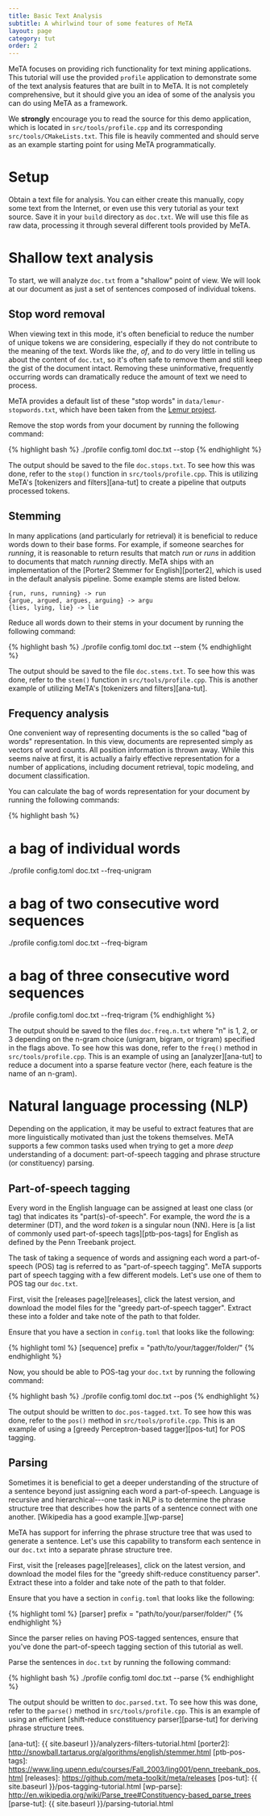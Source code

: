 ```yaml
---
title: Basic Text Analysis
subtitle: A whirlwind tour of some features of MeTA
layout: page
category: tut
order: 2
---
```


MeTA focuses on providing rich functionality for text mining applications.
This tutorial will use the provided `profile` application to demonstrate
some of the text analysis features that are built in to MeTA. It is not
completely comprehensive, but it should give you an idea of some of the
analysis you can do using MeTA as a framework.

We **strongly** encourage you to read the source for this demo application,
which is located in `src/tools/profile.cpp` and its corresponding
`src/tools/CMakeLists.txt`. This file is heavily commented and should serve
as an example starting point for using MeTA programmatically.

# Setup
Obtain a text file for analysis. You can either create this manually, copy
some text from the Internet, or even use this very tutorial as your text
source. Save it in your `build` directory as `doc.txt`. We will use this
file as raw data, processing it through several different tools provided by
MeTA.

# Shallow text analysis
To start, we will analyze `doc.txt` from a "shallow" point of view. We will
look at our document as just a set of sentences composed of individual
tokens.

## Stop word removal
When viewing text in this mode, it's often beneficial to reduce the number
of unique tokens we are considering, especially if they do not contribute
to the meaning of the text. Words like *the*, *of*, and *to* do very little
in telling us about the content of `doc.txt`, so it's often safe to remove
them and still keep the gist of the document intact. Removing these
uninformative, frequently occurring words can dramatically reduce the
amount of text we need to process.

MeTA provides a default list of these "stop words" in
`data/lemur-stopwords.txt`, which have been taken from the [Lemur
project][lemur].

Remove the stop words from your document by running the following command:

{% highlight bash %}
./profile config.toml doc.txt --stop
{% endhighlight %}

The output should be saved to the file `doc.stops.txt`. To see how this was
done, refer to the `stop()` function in `src/tools/profile.cpp`. This is
utilizing MeTA's [tokenizers and filters][ana-tut] to create a pipeline that
outputs processed tokens.

## Stemming
In many applications (and particularly for retrieval) it is beneficial to
reduce words down to their base forms. For example, if someone searches for
*running*, it is reasonable to return results that match *run* or *runs* in
addition to documents that match *running* directly. MeTA ships with an
implementation of the [Porter2 Stemmer for English][porter2], which is used
in the default analysis pipeline. Some example stems are listed below.

~~~
{run, runs, running} -> run
{argue, argued, argues, arguing} -> argu
{lies, lying, lie} -> lie
~~~

Reduce all words down to their stems in your document by running the
following command:

{% highlight bash %}
./profile config.toml doc.txt --stem
{% endhighlight %}

The output should be saved to the file `doc.stems.txt`. To see how this was
done, refer to the `stem()` function in `src/tools/profile.cpp`. This is
another example of utilizing MeTA's [tokenizers and filters][ana-tut].

## Frequency analysis
One convenient way of representing documents is the so called "bag of
words" representation. In this view, documents are represented simply as
vectors of word counts. All position information is thrown away. While this
seems naive at first, it is actually a fairly effective representation for
a number of applications, including document retrieval, topic modeling, and
document classification.

You can calculate the bag of words representation for your document by
running the following commands:

{% highlight bash %}
# a bag of individual words
./profile config.toml doc.txt --freq-unigram

# a bag of two consecutive word sequences
./profile config.toml doc.txt --freq-bigram

# a bag of three consecutive word sequences
./profile config.toml doc.txt --freq-trigram
{% endhighlight %}

The output should be saved to the files `doc.freq.n.txt` where "n" is 1, 2,
or 3 depending on the n-gram choice (unigram, bigram, or trigram) specified
in the flags above. To see how this was done, refer to the `freq()` method
in `src/tools/profile.cpp`. This is an example of using an
[analyzer][ana-tut] to reduce a document into a sparse feature vector
(here, each feature is the name of an n-gram).

# Natural language processing (NLP)
Depending on the application, it may be useful to extract features that are
more linguistically motivated than just the tokens themselves. MeTA
supports a few common tasks used when trying to get a more *deep*
understanding of a document: part-of-speech tagging and phrase structure
(or constituency) parsing.

## Part-of-speech tagging
Every word in the English language can be assigned at least one class (or
tag) that indicates its "part(s)-of-speech". For example, the word *the* is
a determiner (DT), and the word *token* is a singular noun (NN). Here is [a
list of commonly used part-of-speech tags][ptb-pos-tags] for English as
defined by the Penn Treebank project.

The task of taking a sequence of words and assigning each word a
part-of-speech (POS) tag is referred to as "part-of-speech tagging". MeTA
supports part of speech tagging with a few different models. Let's use one
of them to POS tag our `doc.txt`.

First, visit the [releases page][releases], click the latest version,
and download the model files for the "greedy part-of-speech tagger".
Extract these into a folder and take note of the path to that folder.

Ensure that you have a section in `config.toml` that looks like the
following:

{% highlight toml %}
[sequence]
prefix = "path/to/your/tagger/folder/"
{% endhighlight %}

Now, you should be able to POS-tag your `doc.txt` by running the following
command:

{% highlight bash %}
./profile config.toml doc.txt --pos
{% endhighlight %}

The output should be written to `doc.pos-tagged.txt`. To see how this was
done, refer to the `pos()` method in `src/tools/profile.cpp`. This is an
example of using a [greedy Perceptron-based tagger][pos-tut] for POS
tagging.

## Parsing
Sometimes it is beneficial to get a deeper understanding of the structure
of a sentence beyond just assigning each word a part-of-speech. Language is
recursive and hierarchical---one task in NLP is to determine the phrase
structure tree that describes how the parts of a sentence connect with one
another. [Wikipedia has a good example.][wp-parse]

MeTA has support for inferring the phrase structure tree that was used to
generate a sentence. Let's use this capability to transform each sentence
in our `doc.txt` into a separate phrase structure tree.

First, visit the [releases page][releases], click on the latest version,
and download the model files for the "greedy shift-reduce constituency
parser". Extract these into a folder and take note of the path to that
folder.

Ensure that you have a section in `config.toml` that looks like the
following:

{% highlight toml %}
[parser]
prefix = "path/to/your/parser/folder/"
{% endhighlight %}

Since the parser relies on having POS-tagged sentences, ensure that you've
done the part-of-speech tagging section of this tutorial as well.

Parse the sentences in `doc.txt` by running the following command:

{% highlight bash %}
./profile config.toml doc.txt --parse
{% endhighlight %}

The output should be written to `doc.parsed.txt`. To see how this was done,
refer to the `parse()` method in `src/tools/profile.cpp`. This is an
example of using an efficient [shift-reduce constituency parser][parse-tut]
for deriving phrase structure trees.

[lemur]: http://www.lemurproject.org/
[ana-tut]: {{ site.baseurl }}/analyzers-filters-tutorial.html
[porter2]: http://snowball.tartarus.org/algorithms/english/stemmer.html
[ptb-pos-tags]: https://www.ling.upenn.edu/courses/Fall_2003/ling001/penn_treebank_pos.html
[releases]: https://github.com/meta-toolkit/meta/releases
[pos-tut]: {{ site.baseurl }}/pos-tagging-tutorial.html
[wp-parse]: http://en.wikipedia.org/wiki/Parse_tree#Constituency-based_parse_trees
[parse-tut]: {{ site.baseurl }}/parsing-tutorial.html
